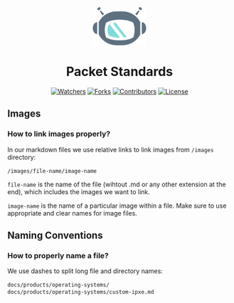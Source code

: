 <!--- HTML markdown to center the headline --->
<p align="center">
    <img alt="packetbot" src="images/packetbot.png" width="120px" />
    <h1 align="center"> Packet Standards </h1>
</p>

<!--- Badges ---> 
<p align="center">
	<a href="https://github.com/packethost/docs/watchers"><img src="https://img.shields.io/github/watchers/packethost/docs?color=success" alt="Watchers"/></a>
    <a href="https://github.com/packethost/docs/network/members"><img src="https://img.shields.io/github/forks/packethost/docs?color=success" alt="Forks"/></a>
    <a href="https://github.com/packethost/docs/graphs/contributors"><img src="https://img.shields.io/github/contributors/packethost/docs?color=success" alt="Contributors"/></a>
    <a href="https://github.com/packethost/docs/blob/master/LICENSE.md"><img src="https://img.shields.io/github/license/packethost/docs?color=success" alt="License"/></a>
    
</p>

<!--Images-->
## Images

### How to link images properly?

In our markdown files we use relative links to link images from `/images` directory:

```
/images/file-name/image-name
```

`file-name` is the name of the file (wihtout .md or any other extension at the end), which includes the images we want to link.

`image-name` is the name of a particular image within a file. Make sure to use appropriate and clear names for image files. 


<!--Naming Conventions-->
## Naming Conventions

### How to properly name a file?

We use dashes to split long file and directory names:

```
docs/products/operating-systems/
docs/products/operating-systems/custom-ipxe.md
```